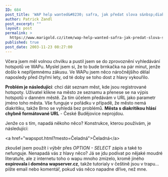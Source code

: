 ```yaml
---
ID: 684
post_title: 'WAP help wanted&#8230; safra, jak předat slova s&nbsp;diakritikou v&nbsp;URL ve wapu?'
author: Patrick Zandl
post_excerpt: ""
layout: post
permalink: >
  https://www.marigold.cz/item/wap-help-wanted-safra-jak-predat-slova-s-diakritikou-v-url-ve-wapu
published: true
post_date: 2003-11-23 08:27:00
---
```

<P>Včera jsem měl volnou chvilku a pustil jsem se do zprovoznění vyhledávání hotspotů ve WAPu. Myslel jsem si, že to bude brnkačka na pár minut, jenže došlo k nepříjemnému zákusu. Ve WAPu jsem něco náročnějšího dělal naposledy před čtyřmi lety, od té doby se toho dost z hlavy vykouřilo. </P>
<P><STRONG>Problém je následující</STRONG>: chci dát seznam měst, kde jsou registrované hotspoty. Uživatel klikne na město ze seznamu a přenese se na výpis hotspotů v danném městě. Za tím účelem předávám v URL jako parametr jméno toho města. Vše funguje v pořádku v případě, že město nemá diakritiku, takže Brno se vyhledá bez problémů. <STRONG>Města s diakritikou hlásí chybně formátované URL</STRONG> - České Budějovice neprojdou. </P>
<P>Jenže co s tím, napadá někoho něco? Konstrukce, kterou používám, je následující:</P>
<P>&lt;a href="wapspot.html?mesto=Čeladná"&gt;Čeladná&lt;/a&gt;</P>
<P>zkoušel jsem použít i výběr přes <EM>OPTION - SELECT</EM> zápis a také to nefunguje. Nenapadá vás z hlavy něco? Já se jdu podívat po nějaké moudré literatuře, ale z internetu toho o wapu mnoho zmizelo, kromě jiného <STRONG>expirovala i doména wapserver.cz</STRONG>, takže tutorialy v češtině jsou v trapu... pište email nebo komentář, pokud vás něco napadne dříve, než mne.</P>